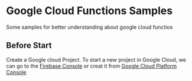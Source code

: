 # Google Cloud Functions Samples
Some samples for better understanding about google cloud functios

## Before Start
Create a Google cloud Project.
To start a new project in Google Cloud, we can go to the [Firebase Console](https://console.firebase.google.com) or 
creat it from [Google Cloud Platform Console](https://console.cloud.google.com)
